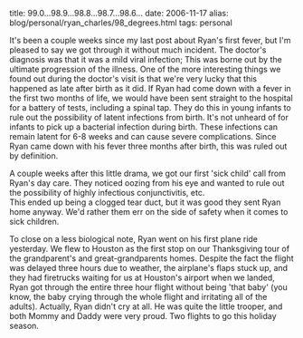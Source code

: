 title: 99.0...98.9...98.8...98.7...98.6...
date: 2006-11-17
alias: blog/personal/ryan_charles/98_degrees.html
tags: personal

It's been a couple weeks since my last post about Ryan's first fever, 
but I'm pleased to say we got through it without much incident.  The 
doctor's diagnosis was that it was a mild viral infection; This was 
borne out by the ultimate progression of the illness. One of the more 
interesting things we found out during the doctor's visit is that we're 
very lucky that this happened as late after birth as it did. If Ryan had 
come down with a fever in the first two months of life, we would have 
been sent straight to the hospital for a battery of tests, including a 
spinal tap.  They do this in young infants to rule out the possibility 
of latent infections from birth. It's not unheard of for infants to pick 
up a bacterial infection during birth. These infections can remain 
latent for 6-8 weeks and can cause severe complications.  Since Ryan 
came down with his fever three months after birth, this was ruled out by 
definition.

A couple weeks after this little drama, we got our first 'sick child' 
call from Ryan's day care. They noticed oozing from his eye and wanted 
to rule out the possibility of highly infectious conjunctivitis, etc.  
This ended up being a clogged tear duct, but it was good they sent Ryan 
home anyway.  We'd rather them err on the side of safety when it comes 
to sick children. 

To close on a less biological note, Ryan went on his first plane ride 
yesterday.  We flew to Houston as the first stop on our Thanksgiving 
tour of the grandparent's and great-grandparents homes. Despite the fact 
the flight was delayed three hours due to weather, the airplane's flaps 
stuck up, and they had firetrucks waiting for us at Houston's airport 
when we landed, Ryan got through the entire three hour flight without 
being 'that baby' (you know, the baby crying through the whole flight 
and irritating all of the adults).  Actually, Ryan didn't cry at all. He
was quite the little trooper, and both Mommy and Daddy were very 
proud. Two flights to go this holiday season.
